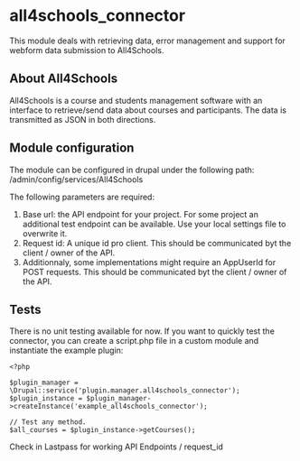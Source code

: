 <?php

/**
 * @file
 * Describes all4schools_connector module.
 */
?>
# all4schools_connector
This module deals with retrieving data, error management and support
for webform data submission to All4Schools.

## About All4Schools
All4Schools is a course and students management software with an interface
to retrieve/send data about courses and participants.
The data is transmitted as JSON in both directions.

## Module configuration
The module can be configured in drupal under the following path:
/admin/config/services/All4Schools

The following parameters are required:
1. Base url: the API endpoint for your project.
For some project an additional test endpoint can be available.
Use your local settings file to overwrite it.
2. Request id: A unique id pro client.
This should be communicated byt the client / owner of the API.
3. Additionnaly, some implementations might require
an AppUserId for POST requests.
This should be communicated byt the client / owner of the API.

## Tests
There is no unit testing available for now.
If you want to quickly test the connector, you can create
a script.php file in a custom module and instantiate the example plugin:
```
<?php

$plugin_manager = \Drupal::service('plugin.manager.all4schools_connector');
$plugin_instance = $plugin_manager->createInstance('example_all4schools_connector');

// Test any method.
$all_courses = $plugin_instance->getCourses();
```
Check in Lastpass for working API Endpoints / request_id
